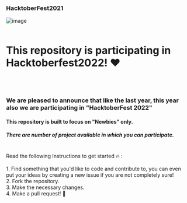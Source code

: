 ### HacktoberFest2021
![image](https://res.cloudinary.com/practicaldev/image/fetch/s--gKY67eoS--/c_imagga_scale,f_auto,fl_progressive,h_420,q_auto,w_1000/https://dev-to-uploads.s3.amazonaws.com/uploads/articles/vi4cljwnfj47xh84arho.png)
<br />
<br />
<h1>This repository is participating in Hacktoberfest2022! ❤️</h1>
<br/>
<br/>
<h3>We are pleased to announce that like the last year, this year also we are participating in "HacktoberFest 2022"</h3>
<h4>This repository is built to focus on "Newbies" only.</h4>
<h5>There are number of project available in which you can participate.</h5>
<br/>
Read the following Instructions to get started 🔥 : <br />
<br />
1. Find something that you'd like to code and contribute to, you can even put your ideas by creating a new issue if you are not completely sure!<br />
2. Fork the repository.<br />
3. Make the necessary changes.<br />
4. Make a pull request! 💯  <br />

